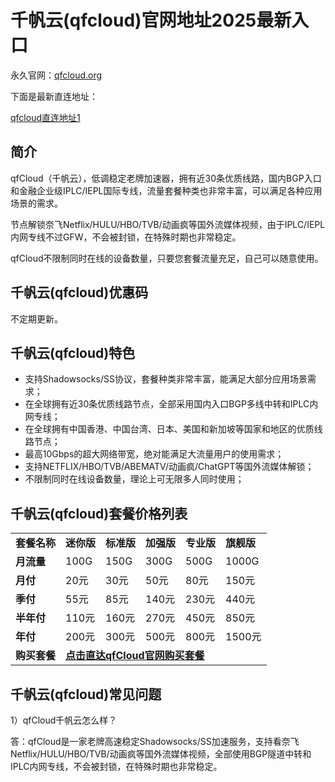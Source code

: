 # 千帆云(qfcloud)官网地址2025最新入口

永久官网：[qfcloud.org](https://www.qfcloud.org/#/register?code=AsQPwQgE)

下面是最新直连地址：

[qfcloud直连地址1](https://aff1.qfsite2.cc/#/register?code=AsQPwQgE)

## 简介

qfCloud（千帆云），低调稳定老牌加速器，拥有近30条优质线路，国内BGP入口和金融企业级IPLC/IEPL国际专线，流量套餐种类也非常丰富，可以满足各种应用场景的需求。

节点解锁奈飞Netflix/HULU/HBO/TVB/动画疯等国外流媒体视频，由于IPLC/IEPL内网专线不过GFW，不会被封锁，在特殊时期也非常稳定。

qfCloud不限制同时在线的设备数量，只要您套餐流量充足，自己可以随意使用。

## 千帆云(qfcloud)优惠码

不定期更新。

## 千帆云(qfcloud)特色

<ul>
    <li>支持Shadowsocks/SS协议，套餐种类非常丰富，能满足大部分应用场景需求；</li>
    <li>在全球拥有近30条优质线路节点，全部采用国内入口BGP多线中转和IPLC内网专线；</li>
    <li>在全球拥有中国香港、中国台湾、日本、美国和新加坡等国家和地区的优质线路节点；</li>
    <li>最高10Gbps的超大网络带宽，绝对能满足大流量用户的使用需求；</li>
    <li>支持NETFLIX/HBO/TVB/ABEMATV/动画疯/ChatGPT等国外流媒体解锁；</li>
    <li>不限制同时在线设备数量，理论上可无限多人同时使用；</li>
</ul>

## 千帆云(qfcloud)套餐价格列表

<table>
    <tbody>
        <tr>
            <td><strong>套餐名称</strong></td>
            <td><strong>迷你版</strong></td>
            <td><strong>标准版</strong></td>
            <td><strong>加强版</strong></td>
            <td><strong>专业版</strong></td>
            <td><strong>旗舰版</strong></td>
        </tr>
        <tr>
            <td><strong>月流量</strong></td>
            <td>100G</td>
            <td>150G</td>
            <td>300G</td>
            <td>500G</td>
            <td>1000G</td>
        </tr>
        <tr>
            <td><strong>月付</strong></td>
            <td>20元</td>
            <td>30元</td>
            <td>50元</td>
            <td>80元</td>
            <td>150元</td>
        </tr>
        <tr>
            <td><strong>季付</strong></td>
            <td>55元</td>
            <td>85元</td>
            <td>140元</td>
            <td>230元</td>
            <td>440元</td>
        </tr>
        <tr>
            <td><strong>半年付</strong></td>
            <td>110元</td>
            <td>160元</td>
            <td>270元</td>
            <td>450元</td>
            <td>850元</td>
        </tr>
        <tr>
            <td><strong>年付</strong></td>
            <td>200元</td>
            <td>300元</td>
            <td>500元</td>
            <td>800元</td>
            <td>1500元</td>
        </tr>
        <tr>
            <td><strong>购买套餐</strong></td>
            <td colspan="5"><strong><a href="https://aff1.qfsite2.cc/#/register?code=AsQPwQgE">点击直达qfCloud官网购买套餐</a></strong></td>
        </tr>
    </tbody>
</table>

## 千帆云(qfcloud)常见问题

1）qfCloud千帆云怎么样？

答：qfCloud是一家老牌高速稳定Shadowsocks/SS加速服务，支持看奈飞Netflix/HULU/HBO/TVB/动画疯等国外流媒体视频，全部使用BGP隧道中转和IPLC内网专线，不会被封锁，在特殊时期也非常稳定。
